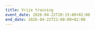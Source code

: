 ```yaml
---
title: Vrije training
event_date: 2026-04-22T20:15:00+02:00
end_date: 2026-04-22T22:00:00+02:00
---
```

